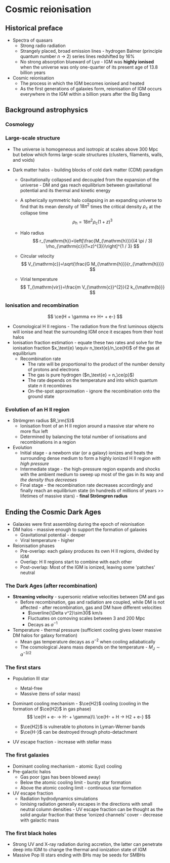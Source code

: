 # Cosmic reionisation

## Historical preface

- Spectra of quasars
  - Strong radio radiation
  - Strangely placed, broad emission lines - hydrogen Balmer (principle quantum number *n* → 2) series lines redshifted by 16%
  - No strong absorption blueward of Ly$\alpha$ - IGM was **highly ionised** when
    the universe was only one-quarter of its present age of 13.8 billion years
- Cosmic reionisation
  - The process in which the IGM becomes ionised and heated
  - As the first generations of galaxies form, reionisation of IGM occurs everywhere in the IGM within a billion years after the Big Bang

## Background astrophysics

### Cosmology

### Large-scale structure

- The universe is homogeneous and isotropic at scales above 300 Mpc
  but below which forms large-scale structures (clusters, filaments, walls, and voids)

- Dark matter halos - building blocks of cold dark matter (CDM) paradigm

  - Gravitationally collapsed and decoupled from the expansion of the universe - DM and gas reach equilibrium between gravitational potential and its thermal and kinetic energy

  - A spherically symmetric halo collapsing in an expanding universe to find that its mean density of $18\pi^2$ times the critical density $ρ_c$ at the collapse time
    $$
    \rho_{\mathrm{h}}=18 \pi^{2} \rho_{\mathrm{c}}(1+z)^{3}
    $$

  - Halo radius
    $$
    r_{\mathrm{h}}=\left[\frac{M_{\mathrm{h}}}{(4 \pi / 3) \rho_{\mathrm{c}}(1+z)^{3}}\right]^{1 / 3}
    $$

  - Circular velocity
    $$
    V_{\mathrm{c}}=\sqrt{\frac{G M_{\mathrm{h}}}{r_{\mathrm{h}}}}
    $$

  - Virial temperature
    $$
    T_{\mathrm{vir}}=\frac{m V_{\mathrm{c}}^{2}}{2 k_{\mathrm{b}}}
    $$

### Ionisation and recombination

$$
\ce{H + \gamma <-> H+ + e-}
$$

- Cosmological H II regions - The radiation from the first luminous objects will ionise and heat the surrounding IGM once it escapes from their host halos
- Ionisation fraction estimation - equate these two rates and solve for the ionisation fraction $x_\text{e} \equiv n_\text{e}/n_\ce{H}$ of the gas at equilibrium
  - Recombination rate
    - The rate will be proportional to the product of the number density of protons and electrons
    - The gas is pure hydrogen ($n_\text{e} = n_\ce{p}$)
    - The rate depends on the temperature and into which quantum state *n* it recombines
    - On-the-spot approximation - ignore the recombination onto the ground state

### Evolution of an H II region

- Strömgren radius $R_\rm{S}$
  - Ionisation front of an H II region around a massive star where no more flux left
  - Determined by balancing the total number of ionisations and recombinations in a region
- Evolution
  - Initial stage - a newborn star (or a galaxy) ionizes and heats the surrounding dense medium to form a highly ionized H II region *with high pressure*
  - Intermediate stage - the high-pressure region expands and shocks with the ambient medium to sweep up most of the gas in its way and *the density thus decreases*
  - Final stage - the recombination rate decreases accordingly and finally reach an equilibrium state (in hundreds of millions of years >> lifetimes of massive stars) - **final Strömgren radius**

## Ending the Cosmic Dark Ages

- Galaxies were first assembling during the epoch of reionisation
- DM halos - massive enough to support the formation of galaxies
  - Gravitational potential - deeper
  - Viral temperature - higher
- Reionisation phases
  - Pre-overlap: each galaxy produces its own H II regions, divided by IGM
  - Overlap: H II regions start to combine with each other
  - Post-overlap: Most of the IGM is ionized, leaving some 'patches' neutral

### The Dark Ages (after recombination)

- **Streaming velocity** - supersonic relative velocities between DM and gas
  - Before recombination, gas and radiation are coupled, while DM is not affected - after recombination, gas and DM have different velocities
    - $\overline{\Delta v^2}\sim30$ km/s
    - Fluctuates on comoving scales between 3 and 200 Mpc
    - Decays as $a^{-1}$
- Temperature - thermal pressure (sufficient cooling gives lower massive DM halos for galaxy formation)
  - Mean gas temperature decays as $a^{-2}$ when cooling adiabatically
  - The cosmological Jeans mass depends on the temperature - $M_\mathrm{J}\sim a^{-3/2}$

### The first stars

- Population III star

  - Metal-free
  - Massive (tens of solar mass)

- Dominant cooling mechanism - $\ce{H2}$ cooling (cooling in the formation of $\ce{H2}$ in gas phase)
  $$
  \ce{H + e- -> H- + \gamma}\\
  \ce{H- + H -> H2 + e-}
  $$

  - $\ce{H2}$ is vulnerable to photons in Lyman-Werner bands
  - $\ce{H-}$ can be destroyed through photo-detachment

- UV escape fraction - increase with stellar mass

### The first galaxies

- Dominant cooling mechanism - atomic (Ly$\alpha$) cooling
- Pre-galactic halos
  - Gas poor (gas has been blowed away)
  - Below the atomic cooling limit - bursty star formation
  - Above the atomic cooling limit - continuous star formation
- UV escape fraction
  - Radiation hydrodynamics simulations
  - Ionising radiation generally escapes in the directions with small neutral column densities - UV escape fraction can be thought as the solid angular fraction that these 'ionized channels' cover - decrease with galactic mass

### The first black holes

- Strong UV and X-ray radiation during accretion, the latter can penetrate deep into IGM to change the thermal and ionization state of IGM
- Massive Pop III stars ending with BHs may be seeds for SMBHs